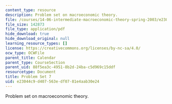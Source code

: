 ```yaml
---
content_type: resource
description: Problem set on macroeconomic theory.
file: /courses/14-06-intermediate-macroeconomic-theory-spring-2003/e23044c9d407563edf0781e4aab30e24_1406ps7.pdf
file_size: 142873
file_type: application/pdf
hide_download: true
hide_download_original: null
learning_resource_types: []
license: https://creativecommons.org/licenses/by-nc-sa/4.0/
ocw_type: OCWFile
parent_title: Calendar
parent_type: CourseSection
parent_uid: 88f5ea3c-4951-8b2d-24ba-c5d969c15ddf
resourcetype: Document
title: Problem Set 7
uid: e23044c9-d407-563e-df07-81e4aab30e24
---
```

Problem set on macroeconomic theory.